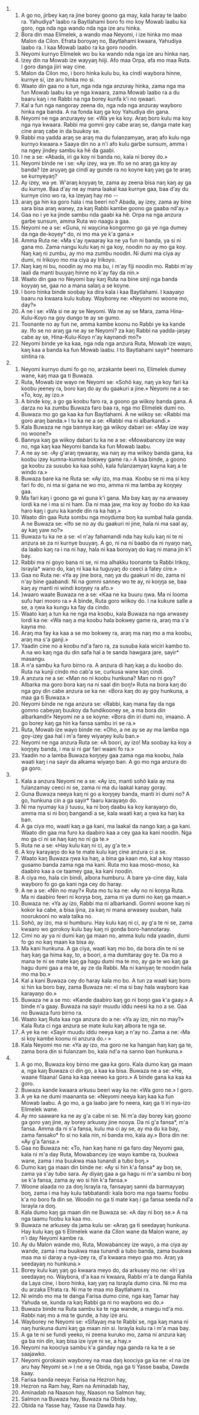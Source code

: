 <ol>
  <li>
    <ol>
      <li>A go no, jirbey kaŋ ra jine borey goono ga may, kala haray te laabo ra. Yahudiya* laabo ra Baytlahami boro fo mo koy Mowab laabu ka goro, nga nda nga wando nda nga ize aru hinka.</li>
      <li>Bora din maa Elimelek, a wando maa Neyomi, i ize hinka mo maa Malon da Cilon. Efrata boroyaŋ no, Baytlahami kwaara, Yahudiya laabo ra. I kaa Mowab laabo ra ka goro noodin.</li>
      <li>Neyomi kurnyo Elimelek wo bu ka wando nda nga ize aru hinka naŋ.</li>
      <li>Izey din na Mowab ize wayyaŋ hiiji. Afo maa Orpa, afa mo maa Ruta. I goro danga jiiri way cine.</li>
      <li>Malon da Cilon mo, i boro hinka kulu bu, ka cindi waybora hinne, kurnye si, ize aru hinka mo si.</li>
      <li>Waato din gaa no a tun, nga nda nga anzuray hinka, zama nga ma fun Mowab laabu ka ye nga kwaara, zama Mowab laabo ra a du baaru kaŋ i ne Rabbi na nga borey kunfa k'i no ŋwaari.</li>
      <li>Kal a fun nga nangoray zeena do, nga nda nga anzuray wayboro hinka nga banda. A na fonda kaŋ ga koy Yahudiya din gana.</li>
      <li>Neyomi ne nga anzurayey se: «Wa ye ka koy. Araŋ boro kulu ma koy nga nya kwaara. Rabbi ma gomni goy cabe araŋ se, danga mate kaŋ cine araŋ cabe in da buukoy se.</li>
      <li>Rabbi ma yadda araŋ se araŋ ma du fulanzamyaŋ, araŋ afo kulu nga kurnyo kwaara.» Saaya din no a n'i afo kulu garbe sunsum, amma i na ngey jindey sambu ka hẽ da gaabi.</li>
      <li>I ne a se: «Abada, iri ga koy ni banda no, kala ni borey do.»</li>
      <li>Neyomi binde ne i se: «Ay izey, wa ye. Ifo se no araŋ ga koy ay banda? Ize aruyaŋ ga cindi ay gunde ra no koyne kaŋ yaŋ ga te araŋ se kurnyeyaŋ?</li>
      <li>Ay izey, wa ye. W'araŋ koyyaŋ te, zama ay zeena bisa naŋ kaŋ ay ga du kurnye. Baa d'ay ne ay mana laakal kaa kurnye gaa, baa d'ay du kurnye cino wo ra, ka izeyaŋ hay mo --</li>
      <li>araŋ ga hin ka goro hala i ma beeri no? Abada, ay izey, zama ay bine sara bisa araŋ waney, za kaŋ Rabbi kambe goono ga gaaba nd'ay.»</li>
      <li>Gaa no i ye ka jinde sambu nda gaabi ka hẽ. Orpa na nga anzura garbe sunsum, amma Ruta wo naagu a gaa.</li>
      <li>Neyomi ne a se: «Guna, ni waycina kongormo go ga ye nga dumey da nga de-koyey* do, ni mo ma ye k'a gana.»</li>
      <li>Amma Ruta ne: «Ma s'ay ŋwaaray ka ne ya fun ni banda, ya si ni gana mo. Zama nangu kulu kaŋ ni ga koy, noodin no ay mo ga koy. Naŋ kaŋ ni zumbu, ay mo ma zumbu noodin. Ni dumi ma ciya ay dumi, ni Irikoyo mo ma ciya ay Irikoyo.</li>
      <li>Naŋ kaŋ ni bu, noodin ay mo ma bu, i m'ay fiji noodin mo. Rabbi m'ay laali da manti buuyaŋ hinne no k'ay fay da nin.»</li>
      <li>Waato din gaa no Neyomi bay kaŋ Ruta na bine sinji nga banda koyyaŋ se, gaa no a mana salaŋ a se koyne.</li>
      <li>I boro hinka binde soobay ka dira kala i kaa Baytlahami. I kaayaŋo baaru na kwaara kulu kubay. Wayborey ne: «Neyomi no woone mo, day?»</li>
      <li>A ne i se: «Wa si ne ay se Neyomi. Wa ne ay se Mara, zama Hina-Kulu-Koyo na goy dungo te ay se gumo.</li>
      <li>Toonante no ay fun ne, amma kambe koonu no Rabbi ye ka kande ay. Ifo se no araŋ ga ne ay se Neyomi? za kaŋ Rabbi na yadda-jaŋay cabe ay se, Hina-Kulu-Koyo n'ay kaynandi mo?»</li>
      <li>Neyomi binde ye ka kaa, nga nda nga anzura Ruta, Mowab ize wayo, kaŋ kaa a banda ka fun Mowab laabu. I to Baytlahami sayir* heemaro sintina ra.</li>
    </ol>
  </li>
  <li>
    <ol>
      <li>Neyomi kurnyo dumi fo go no, arzakante beeri no, Elimelek dumey wane, kaŋ maa ga ti Buwaza.</li>
      <li>Ruta, Mowab ize wayo ne Neyomi se: «Sohõ kay, naŋ ya koy fari ka koobu jeeney ra, boro kaŋ do ay du gaakuri a jine.» Neyomi ne a se: «To, koy, ay izo.»</li>
      <li>A binde koy, a go ga koobu faro ra, a goono ga wiikoy banda gana. A darza no ka zumbu Buwaza faro baa ra, nga mo Elimelek dumi no.</li>
      <li>Buwaza mo go ga kaa ka fun Baytlahami. A ne wiikoy se: «Rabbi ma goro araŋ banda.» I tu ka ne a se: «Rabbi ma ni albarkandi.»</li>
      <li>Kala Buwaza ne nga bannya kaŋ ga wiikoy dabari se: «May ize way no woone?»</li>
      <li>Bannya kaŋ ga wiikoy dabari tu ka ne a se: «Mowabancey ize way no, nga kaŋ kaa Neyomi banda ka fun Mowab laabu.</li>
      <li>A ne ay se: ‹Ay g'araŋ ŋwaaray, wa naŋ ay ma wiikoy banda gana, ka koobu izey kumna-kumna bokwey game ra.› A kaa binde, a goono ga koobu za susubo ka kaa sohõ, kala fulanzamyaŋ kayna kaŋ a te windo ra.»</li>
      <li>Buwaza bare ka ne Ruta se: «Ay izo, ma maa. Koobu se ni ma si koy fari fo do, ni ma si gana ne wo mo, amma ni ma lamba ay koŋŋey gaa.</li>
      <li>Ma fari kaŋ i goono ga wi guna k'i gana. Ma bay kaŋ ay na arwasey lordi ka ne i ma si ni ham. Da ni maa jaw, ma koy ay foobo do ka kaa haro kaŋ i guru ka kande din ra ka haŋ.»</li>
      <li>Waato din gaa Ruta sombu nga moyduma boŋ ka sumbal hala ganda. A ne Buwaza se: «Ifo se no ay du gaakuri ni jine, hala ni ma saal ay, ay kaŋ yaw no?»</li>
      <li>Buwaza tu ka ne a se: «I n'ay fahamandi nda hay kulu kaŋ ni te ni anzura se za ni kurnye buuyaŋ. A go, ni na ni baabo da ni nyaŋo naŋ, da laabo kaŋ ra i na ni hay, hala ni kaa boroyaŋ do kaŋ ni mana jin k'i bay.</li>
      <li>Rabbi ma ni goyo bana ni se, ni ma alhakku toonante ta Rabbi Irikoy, Israyla* wano do, kaŋ ni kaa ka tuguyaŋ do ceeci a fatey cire.»</li>
      <li>Gaa no Ruta ne: «Ya ay jine bora, naŋ ya du gaakuri ni do, zama ni n'ay bine gaabandi. Ni na gomni sanney wo te ay, ni koŋŋa se, baa kaŋ ay manti ni windi koŋŋey ra afo.»</li>
      <li>}waaro waate Buwaza ne a se: «Kaa ne ka buuru ŋwa. Ma ni looma sufu hari mooro ra.» A binde, Ruta goro wiikoy do. I na kukure salle a se, a ŋwa ka kungu ka fay da cindo.</li>
      <li>Waato kaŋ a tun ka ne nga ma koobu, kala Buwaza na nga arwasey lordi ka ne: «Wa naŋ a ma koobu hala bokwey game ra, araŋ ma s'a kayna mo.</li>
      <li>Araŋ ma fay ka kaa a se mo bokwey ra, araŋ ma naŋ mo a ma koobu, araŋ ma s'a ganji.»</li>
      <li>Yaadin cine no a koobu nd'a faro ra, za susuba kala wiciri kambo to. A na wo kaŋ nga du din safa hal a te sanda hawgara jare, sayir* masangu.</li>
      <li>A n'a sambu ka furo birno ra. A anzura di haŋ kaŋ a du koobo do. Ruta na kunji cindo mo cab'a se, curkusa wane kaŋ cindi.</li>
      <li>A anzura ne a se: «Man no ni koobu hunkuna? Man no ni goy? Albarka ma goro bora kaŋ na ni saal din boŋ!» Ruta na bora kaŋ do nga goy din cabe anzura se ka ne: «Bora kaŋ do ay goy hunkuna, a maa ga ti Buwaza.»</li>
      <li>Neyomi binde ne nga anzura se: «Rabbi, kaŋ mana fay da nga gomno cabeyaŋ buukoy da fundikooney se, a ma bora din albarkandi!» Neyomi ne a se koyne: «Bora din iri dumi no, imaano. A go borey kaŋ ga hin ka fansa sambu iri se ra.»</li>
      <li>Ruta, Mowab ize wayo binde ne: «Oho, a ne ay se ay ma lamba nga goy-izey gaa hal i m'a farey wiyaŋey kulu ban.»</li>
      <li>Neyomi ne nga anzura Ruta se: «A boori, ay izo! Ma soobay ka koy a koŋŋey banda, i ma si ni gar fari waani fo ra.»</li>
      <li>Yaadin no a lamba Buwaza koŋŋey gaa zama nga ma koobu, hala waati kaŋ i na sayir da alkama wiyaŋo ban. A go mo nga anzura do ga goro.</li>
    </ol>
  </li>
  <li>
    <ol>
      <li>Kala a anzura Neyomi ne a se: «Ay izo, manti sohõ kala ay ma fulanzamay ceeci ni se, zama ni ma du laakal kanay goray.</li>
      <li>Guna Buwaza neeya kaŋ ni go a koŋŋey banda, manti iri dumi no? A go, hunkuna cin a ga sayir* faaru karayaŋo do.</li>
      <li>Ni ma nyumay ka ji tuusu, ka ni boŋ daabu ka koy karayaŋo do, amma ma si ni boŋ bangandi a se, kala waati kaŋ a ŋwa ka haŋ ka ban.</li>
      <li>A ga ciya mo, waati kaŋ a ga kani, ma laakal da nango kaŋ a ga kani. Waato din gaa ma furo ka daabiro kaa a cey gaa ka kani noodin. Nga mo ga ci ni se haŋ kaŋ no ni ga te.»</li>
      <li>Ruta ne a se: «Hay kulu kaŋ ni ci, ay g'a te.»</li>
      <li>A koy karayaŋo do ka te mate kulu kaŋ cine anzura ci a se.</li>
      <li>Waato kaŋ Buwaza ŋwa ka haŋ, a bina ga kaan mo, kal a koy ntasso gusamo banda zama nga ma kani. Ruta mo kaa moso-moso, ka daabiro kaa a ce taamey gaa, ka kani noodin.</li>
      <li>A ciya mo, hala cin bindi, albora humburu. A bare ya-cine day, kala wayboro fo go ga kani nga cey do haray.</li>
      <li>A ne a se: «Nin no may?» Ruta mo tu ka ne: «Ay no ni koŋŋa Ruta. Ma ni daabiro feeri ni koŋŋa boŋ, zama ni ya dumi no kaŋ ga maan.»</li>
      <li>Buwaza ne: «Ya ay izo, Rabbi ma ni albarkandi. Gomni woone kaŋ ni kokor ka cabe, a bisa ijina, za kaŋ ni mana arwasey suuban, hala noorukooni no wala talka no.</li>
      <li>Sohõ, ay izo, ma si humburu. Hay kulu kaŋ ni ci, ay g'a te ni se, zama kwaaro wo gorokoy kulu bay kaŋ ni gonda boro-hannotaray.</li>
      <li>Cimi no ay ya ni dumi kaŋ ga maan no, amma kulu nda yaadin, dumi fo go no kaŋ maan ka bisa ay.</li>
      <li>Ma kani hunkuna. A ga ciya, waati kaŋ mo bo, da bora din te ni se haŋ kaŋ ga hima kay, to, a boori, a ma dumitaray goy te. Da mo a mana te ni se mate kaŋ ga hagu dumi ma te mo, ay ga te wo kaŋ ga hagu dumi gaa a ma te, ay ze da Rabbi. Ma ni kaniyaŋ te noodin hala mo ma bo.»</li>
      <li>Kal a kani Buwaza cey do haray kala mo bo. A tun za waati kaŋ boro si hin ka boro bay, zama Buwaza ne: «I ma si bay hala wayboro kaa karayaŋo do.»</li>
      <li>Buwaza ne a se mo: «Kande daabiro kaŋ go ni boŋo gaa k'a gaay.» A binde n'a gaay. Buwaza na sayir muudu iddu neesi ka no a se. Gaa no Buwaza furo birno ra.</li>
      <li>Waato kaŋ Ruta kaa nga anzura do a ne: «Ya ay izo, nin no may?» Kala Ruta ci nga anzura se mate kulu kaŋ albora te nga se.</li>
      <li>A ye ka ne: «Sayir muudu iddu neeya kaŋ a n'ay no. Zama a ne: ‹Ma si koy kambe koonu ni anzura do.› »</li>
      <li>Kala Neyomi mo ne: «Ya ay izo, ma goro ne ka hangan haŋ kaŋ ga te, zama bora din si fulanzam bo, kala nd'a na sanno ban hunkuna.»</li>
    </ol>
  </li>
  <li>
    <ol>
      <li>A go mo, Buwaza koy birno me gaa ka goro. Kala dumo kaŋ ga maan a, nga kaŋ Buwaza ci din go, a kaa ka bisa. Buwaza ne a se: «He, waane filaana! Gana ka kaa neewo ka goro.» A binde gana ka kaa ka goro.</li>
      <li>Buwaza kande kwaara arkusu beeri way ka ne: «Wa goro ne.» I goro.</li>
      <li>A ye ka ne dumi maananta se: «Neyomi neeya kaŋ kaa ka fun Mowab laabu. A go mo, a ga laabo jare fo neera, kaŋ ga ti iri nya-izo Elimelek wane.</li>
      <li>Ay mo saaware ka ne ay g'a cabe ni se. Ni m'a day borey kaŋ goono ga goro yaŋ jine, ay borey arkusey jine nooya. Da ni g'a fansa*, m'a fansa. Amma da ni s'a fansa, kulu ma ci ay se, ay ma du ka bay, zama fansako* fo si no kala nin, ni banda mo, kala ay.» Bora din ne: «Ay g'a fansa.»</li>
      <li>Gaa no Buwaza ne: «To, han kaŋ hane ni ga faro day Neyomi gaa, kala ni m'a day Ruta, Mowabancey ize wayo kambe ra, buukwa wane, zama i ma buukwa maa tunandi a tubo boŋ.»</li>
      <li>Dumo kaŋ ga maan din binde ne: «Ay si hin k'a fansa* ay boŋ se, zama ya s'ay tubo sara. Ay diyaŋ gaa a ga hagu ni m'a sambu ni boŋ se k'a fansa, zama ay wo si hin k'a fansa.»</li>
      <li>Woone alaada no za doŋ Israyla ra, fansayaŋ sanni da barmayyaŋ boŋ, zama i ma hay kulu tabbatandi: kala boro ma nga taamu foobu k'a no boro fa din se. Woodin no ga ti mate kaŋ i ga fansa seeda nd'a Israyla ra doŋ.</li>
      <li>Kala dumo kaŋ ga maan din ne Buwaza se: «A day ni boŋ se.» A na nga taamu foobu ka kaa mo.</li>
      <li>Buwaza ne arkusey da jama kulu se: «Araŋ ga ti seedayaŋ hunkuna. Hay kulu kaŋ ga ti Elimelek wane da Cilon wane da Malon wane, ay n'i day Neyomi kambe ra.</li>
      <li>Ay du Malon wande mo, Ruta, Mowabancey ize wayo, a ma ciya ay wande, zama i ma buukwa maa tunandi a tubo banda, zama buukwa maa ma si daray a nya-izey ra, d'a kwaara meyo gaa mo. Araŋ ya seedayaŋ no hunkuna.»</li>
      <li>Borey kulu kaŋ yaŋ go kwaara meyo do, da arkusey mo ne: «Iri ya seedayaŋ no. Waybora, d'a kaa ni kwaara, Rabbi m'a te danga Rahila da Laya cine, i boro hinka, kaŋ yaŋ na Israyla dumo cina. Ni mo ma du arzaka Efrata ra. Ni ma te maa mo Baytlahami ra.</li>
      <li>Ni windo mo ma te danga Farisa dumo cine, nga kaŋ Tamar hay Yahuda se, kunda ra kaŋ Rabbi ga ni no wayboro wo do.»</li>
      <li>Buwaza binde na Ruta sambu ka te nga wande, a margu nd'a mo. Rabbi naŋ mo a ma te gunde, a hay ize aru.</li>
      <li>Wayborey ne Neyomi se: «Sifayaŋ ma te Rabbi se, nga kaŋ mana ni naŋ hunkuna dumi kaŋ ga maan nin si. Israyla kulu ra i m'a maa bay.</li>
      <li>A ga te ni se fundi yeeko, ni zeena kuruko mo, zama ni anzura kaŋ ga ba nin din, kaŋ bisa ize iyye ni se, a hay.»</li>
      <li>Neyomi na koociya sambu k'a ganday nga ganda ra ka te a se saajawko.</li>
      <li>Neyomi gorokasin wayborey na maa daŋ koociya ga ka ne: «I na ize aru hay Neyomi se.» I ne a se Obida, nga ga ti Yasse baaba, Dawda kaay.</li>
      <li>Farisa banda neeya: Farisa na Hezron hay,</li>
      <li>Hezron na Ram hay, Ram na Aminadab hay,</li>
      <li>Aminadab na Naason hay, Naason na Salmon hay,</li>
      <li>Salmon na Buwaza hay, Buwaza na Obida hay,</li>
      <li>Obida na Yasse hay, Yasse na Dawda hay.</li>
    </ol>
  </li>
</ol>